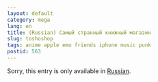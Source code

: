```yaml
---
layout: default
category: mega
lang: en
title: (Russian) Самый странный книжный магазин
slug: toshoshop
tags: anime apple emo friends iphone music punk 
postid: 563
---
```

<p>Sorry, this entry is only available in <a href="/mega/export/getposts.php">Russian</a>.</p>